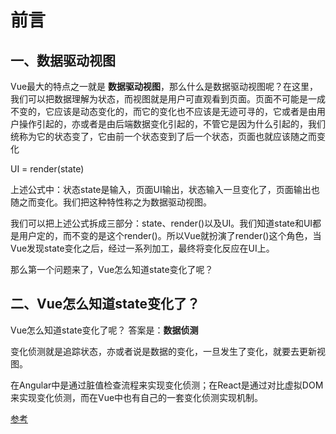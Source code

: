 # 前言
## 一、数据驱动视图
Vue最大的特点之一就是 **数据驱动视图**，那么什么是数据驱动视图呢？在这里，我们可以把数据理解为状态，而视图就是用户可直观看到页面。页面不可能是一成不变的，它应该是动态变化的，而它的变化也不应该是无迹可寻的，它或者是由用户操作引起的，亦或者是由后端数据变化引起的，不管它是因为什么引起的，我们统称为它的状态变了，它由前一个状态变到了后一个状态，页面也就应该随之而变化

UI = render(state)

上述公式中：状态state是输入，页面UI输出，状态输入一旦变化了，页面输出也随之而变化。我们把这种特性称之为数据驱动视图。

我们可以把上述公式拆成三部分：state、render()以及UI。我们知道state和UI都是用户定的，而不变的是这个render()。所以Vue就扮演了render()这个角色，当Vue发现state变化之后，经过一系列加工，最终将变化反应在UI上。

那么第一个问题来了，Vue怎么知道state变化了呢？

## 二、Vue怎么知道state变化了？
Vue怎么知道state变化了呢？ 答案是：**数据侦测**

变化侦测就是追踪状态，亦或者说是数据的变化，一旦发生了变化，就要去更新视图。

在Angular中是通过脏值检查流程来实现变化侦测；在React是通过对比虚拟DOM来实现变化侦测，而在Vue中也有自己的一套变化侦测实现机制。




[参考](https://vue-js.com/learn-vue/start/)